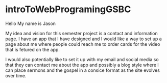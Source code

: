 # introToWebProgramingGSBC
<P> Hello My name is Jason <P>
<P> My idea and vision for this semester project is a contact and information page. I have an app that I have designed and I would like a way to set up a page about me where people could reach me to order cards for the video that is fetured on the app. <P>
<P> I would also potentially like to set it up with my email and social media so that they can contact me about the app and possibly a blog style where I can place sermons and the gospel in a consice format as the site evolves over time. <P>
